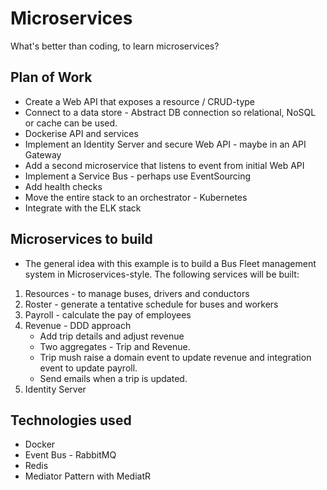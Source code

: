 # Microservices
What's better than coding, to learn microservices?

## Plan of Work
- Create a Web API that exposes a resource / CRUD-type
- Connect to a data store - Abstract DB connection so relational, NoSQL or cache can be used.
- Dockerise API and services
- Implement an Identity Server and secure Web API - maybe in an API Gateway
- Add a second microservice that listens to event from initial Web API
- Implement a Service Bus - perhaps use EventSourcing
- Add health checks
- Move the entire stack to an orchestrator - Kubernetes
- Integrate with the ELK stack

## Microservices to build
- The general idea with this example is to build a Bus Fleet management system in Microservices-style. The following services will be built:
1. Resources - to manage buses, drivers and conductors
2. Roster - generate a tentative schedule for buses and workers
3. Payroll - calculate the pay of employees
4. Revenue - DDD approach
    - Add trip details and adjust revenue
    - Two aggregates - Trip and Revenue.
    - Trip mush raise a domain event to update revenue and integration event to update payroll.
    - Send emails when a trip is updated.
5. Identity Server

## Technologies used
- Docker
- Event Bus - RabbitMQ
- Redis
- Mediator Pattern with MediatR